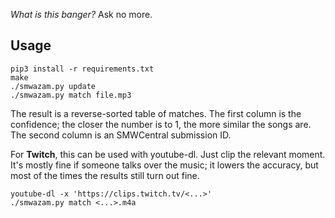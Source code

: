 *What is this banger?* Ask no more.

## Usage

```
pip3 install -r requirements.txt
make
./smwazam.py update
./smwazam.py match file.mp3
```

The result is a reverse-sorted table of matches. The first column is the confidence; the closer the number is to 1, the more similar the songs are. The second column is an SMWCentral submission ID.

For **Twitch**, this can be used with youtube-dl. Just clip the relevant moment. It's mostly fine if someone talks over the music; it lowers the accuracy, but most of the times the results still turn out fine.

```
youtube-dl -x 'https://clips.twitch.tv/<...>'
./smwazam.py match <...>.m4a
```
